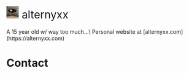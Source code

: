 <p style="font-size: 2em; margin: .67em 0">
    <img 
        src="/assets/subpfp.jpg" 
        width="32px" 
        height="32px" 
    />
    <span>alternyxx</span>
</p>
A 15 year old w/ way too much...\
Personal website at [alternyxx.com](https://alternyxx.com)

# Contact
